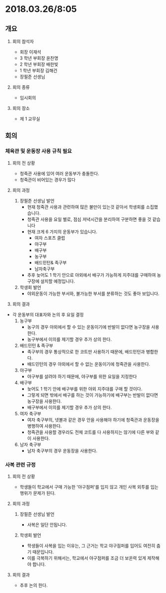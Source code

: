 # 2018.03.26/8:05

## 개요

1.  회의 참석자

    *   회장 이재석
    *   3 학년 부회장 윤찬명
    *   2 학년 부회장 배한빛
    *   1 학년 부회장 김해건
    *   장필준 선생님

1.  회의 종류

    *   임시회의

1.  회의 장소
    *   제 1 교무실

## 회의

### 체육관 및 운동장 사용 규칙 필요

1.  회의 전 상황

    *   청죽관 사용에 있어 여러 운동부가 충돌한다.
    *   청죽관이 비어있는 경우가 많다

1.  회의 과정

    1.  장필준 선생님 발언
        *   현재 청죽관 사용과 관련하여 많은 불만이 있는것 같아서 학생회를 소집했습니다.
        *   청죽관 사용을 요일 별로, 점심 저녁시간을 분리하여 구분하면 좋을 것 같습니다
        *   현재 크게 6 가지의 운동부가 있습니다.
            *   여자 스포츠 클럽
            *   야구부
            *   배구부
            *   농구부
            *   배드민턴& 족구부
            *   남자축구부
        *   추후 늦어도 1 학기 안으로 야외에서 배구가 가능하게 지주대를 구매하여 농구장에 설치할 예정입니다.
    1.  학생회 발언
        *   야외운동이 가능한 부서와, 불가능한 부서를 분류하는 것도 좋아 보입니다.

1.  회의 결과

*   각 운동부의 대표자와 논의 후 요일 결정
    1.  농구부
        *   농구의 경우 야외에서 할 수 있는 운동이기에 반발이 없다면 농구장을 사용한다.
        *   농구부에서 이의를 제기할 경우 추가 상의 한다.
    1.  배드민턴 & 족구부
        *   족구부의 경우 통상적으로 한 코트만 사용하기 때문에, 배드민턴과 병합한다.
        *   배드민턴의 경우 야외에서 할 수 없는 운동이기에 청죽관을 사용한다.
    1.  야구부
        *   야구부를 살려야 하기 때문에, 야구부를 위한 요일을 지정한다
    1.  배구부
        *   늦어도 1 학기 안에 배구부를 위한 야외 지주대를 구매 할 것이다.
        *   그렇게 되면 밖에서 배구를 하는 것이 가능하기에 배구부는 반발이 없다면 농구장을 사용한다.
        *   배구부에서 이의를 제기할 경우 추가 상의 한다.
    1.  여자 축구부
        *   여자 축구부의, 넷볼과 같은 경우 안을 사용해야 하기에 청죽관과 운동장을 병행하여 사용한다.
        *   청죽관을 사용할 경우라도 전체 코트를 다 사용하지는 않기에 다른 부와 같이 사용한다.
    1.  남자 축구부
        *   남자 축구부의 경우 운동장을 사용한다.

### 사복 관련 규정

1.  회의 전 상황

    *   학생들이 학교에서 구매 가능한 '야구점퍼'를 입지 않고 개인 사복 외투를 입는 행위가 문제가 된다.

1.  회의 과정

    1.  장필준 선생님 발언

        *   사복은 일단 안됩니다.

    1.  학생회 발언
        *   학생들이 사복을 입는 이유는, 그 근거는 학교 야구점퍼를 입어도 여전히 춥기 때문입니다.
        *   이를 극복하기 위해서는, 학교에서 야구점퍼를 조금 더 보온력 있게 제작해야 합니다.

1.  회의 결과
    *   추후 논의 한다.
